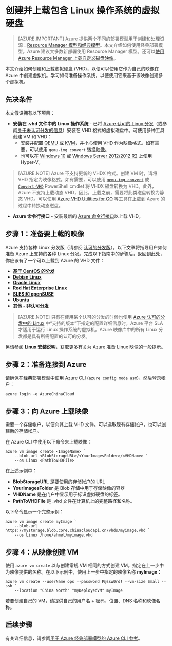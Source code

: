 <properties
    pageTitle="在 Azure 中创建和上载 Linux VHD | Azure"
    description="使用经典部署模型创建和上载包含 Linux 操作系统的 Azure 虚拟硬盘 (VHD)"
    services="virtual-machines-linux"
    documentationcenter=""
    author="iainfoulds"
    manager="timlt"
    editor="tysonn"
    tags="azure-service-management" />
<tags
    ms.assetid="8058ff98-db03-4309-9bf4-69842bd64dd4"
    ms.service="virtual-machines-linux"
    ms.workload="infrastructure-services"
    ms.tgt_pltfrm="vm-linux"
    ms.devlang="na"
    ms.topic="article"
    ms.date="11/28/2016"
    wacn.date="01/20/2017"
    ms.author="iainfou" />  


# 创建并上载包含 Linux 操作系统的虚拟硬盘
> [AZURE.IMPORTANT] 
Azure 提供两个不同的部署模型用于创建和处理资源：[Resource Manager 模型和经典模型](/documentation/articles/resource-manager-deployment-model/)。本文介绍如何使用经典部署模型。Azure 建议大多数新部署使用 Resource Manager 模型。还可以[使用 Azure Resource Manager 上载自定义磁盘映像](/documentation/articles/virtual-machines-linux-upload-vhd/)。

本文介绍如何创建和上载虚拟硬盘 (VHD)，以便可以使用它作为自己的映像在 Azure 中创建虚拟机。学习如何准备操作系统，以便使用它来基于该映像创建多个虚拟机。

## 先决条件
本文假设拥有以下项目：

* **安装在 .vhd 文件中的 Linux 操作系统** - 已将 [Azure 认可的 Linux 分发](/documentation/articles/virtual-machines-linux-endorsed-distros/)（或参阅[关于未认可分发的信息](/documentation/articles/virtual-machines-linux-create-upload-generic/)）安装在 VHD 格式的虚拟磁盘中。可使用多种工具创建 VM 和 VHD：
    * 安装并配置 [QEMU](https://en.wikibooks.org/wiki/QEMU/Installing_QEMU) 或 [KVM](http://www.linux-kvm.org/page/RunningKVM)，并小心使用 VHD 作为映像格式。如有需要，可以使用 `qemu-img convert` [转换映像](https://en.wikibooks.org/wiki/QEMU/Images#Converting_image_formats)。
    * 也可以在 [Windows 10](https://msdn.microsoft.com/virtualization/hyperv_on_windows/quick_start/walkthrough_install) 或 [Windows Server 2012/2012 R2](https://technet.microsoft.com/zh-cn/library/hh846766.aspx) 上使用 Hyper-V。

> [AZURE.NOTE]
Azure 不支持更新的 VHDX 格式。创建 VM 时，请将 VHD 指定为映像格式。如有需要，可以使用 [`qemu-img convert`](https://en.wikibooks.org/wiki/QEMU/Images#Converting_image_formats) 或 [`Convert-VHD`](https://technet.microsoft.com/zh-cn/library/hh848454.aspx) PowerShell cmdlet 将 VHDX 磁盘转换为 VHD。此外，Azure 不支持上载动态 VHD，因此，上载之前，需要将此类磁盘转换为静态 VHD。可以使用 [Azure VHD Utilities for GO](https://github.com/Microsoft/azure-vhd-utils-for-go) 等工具在上载到 Azure 的过程中转换动态磁盘。

* **Azure 命令行接口** - 安装最新的 [Azure 命令行接口](/documentation/articles/virtual-machines-command-line-tools/)以上载 VHD。

## <a id="prepimage"></a> 步骤 1：准备要上载的映像
Azure 支持各种 Linux 分发版（请参阅 [认可的分发版](/documentation/articles/virtual-machines-linux-endorsed-distros/)）。以下文章将指导用户如何准备 Azure 上支持的各种 Linux 分发。完成以下指南中的步骤后，返回到此处，你应该有了一个可以上载到 Azure 的 VHD 文件：

* **[基于 CentOS 的分发](/documentation/articles/virtual-machines-linux-create-upload-centos/)**
* **[Debian Linux](/documentation/articles/virtual-machines-linux-debian-create-upload-vhd/)**
* **[Oracle Linux](/documentation/articles/virtual-machines-linux-oracle-create-upload-vhd/)**
* **[Red Hat Enterprise Linux](/documentation/articles/virtual-machines-linux-redhat-create-upload-vhd/)**
* **[SLES 和 openSUSE](/documentation/articles/virtual-machines-linux-suse-create-upload-vhd/)**
* **[Ubuntu](/documentation/articles/virtual-machines-linux-create-upload-ubuntu/)**
* **[其他 - 非认可分发](/documentation/articles/virtual-machines-linux-create-upload-generic/)**

> [AZURE.NOTE]
只有在使用某个认可的分发的时候也使用 [Azure 认可的分发中的 Linux](/documentation/articles/virtual-machines-linux-endorsed-distros/) 中“支持的版本”下指定的配置详细信息时，Azure 平台 SLA 才适用于运行 Linux 操作系统的虚拟机。Azure 映像库中的所有 Linux 分发都是具有所需配置的认可的分发。
> 
> 

另请参阅 **[Linux 安装说明](/documentation/articles/virtual-machines-linux-create-upload-generic/#general-linux-installation-notes)**，获取更多有关为 Azure 准备 Linux 映像的一般提示。

## <a id="connect"></a> 步骤 2：准备连接到 Azure
请确保在经典部署模型中使用 Azure CLI (`azure config mode asm`)，然后登录帐户：

    azure login -e AzureChinaCloud

## <a id="upload"></a> 步骤 3：向 Azure 上载映像
需要一个存储帐户，以便向其上载 VHD 文件。可以选取现有存储帐户，也可以[创建新的存储帐户](/documentation/articles/storage-create-storage-account/)。

在 Azure CLI 中使用以下命令来上载映像：

    azure vm image create <ImageName> `
        --blob-url <BlobStorageURL>/<YourImagesFolder>/<VHDName> `
        --os Linux <PathToVHDFile>

在上述示例中：

* **BlobStorageURL** 是要使用的存储帐户的 URL
* **YourImagesFolder** 是 Blob 存储中用于存储映像的容器
* **VHDName** 是在门户中显示用于标识虚拟硬盘的标签。
* **PathToVHDFile** 是 .vhd 文件在计算机上的完整路径和名称。

以下命令显示一个完整示例：

    azure vm image create myImage `
        --blob-url https://mystorage.blob.core.chinacloudapi.cn/vhds/myimage.vhd `
        --os Linux /home/ahmet/myimage.vhd

## 步骤 4：从映像创建 VM
使用 `azure vm create` 以与创建常规 VM 相同的方式创建 VM。指定在上一步中为映像提供的名称。在以下示例中，使用上一步中指定的映像名称 **myImage**：

    azure vm create --userName ops --password P@ssw0rd! --vm-size Small --ssh `
        --location "China North" "myDeployedVM" myImage

若要创建自己的 VM，请提供自己的用户名 + 密码、位置、DNS 名称和映像名称。

## 后续步骤
有关详细信息，请参阅[用于 Azure 经典部署模型的 Azure CLI 参考](/documentation/articles/virtual-machines-command-line-tools/)。

[Step 1: Prepare the image to be uploaded]: #prepimage
[Step 2: Prepare the connection to Azure]: #connect
[Step 3: Upload the image to Azure]: #upload

<!---HONumber=Mooncake_0116_2017-->
<!--Update_Description: update meta properties & wording update & update code-->